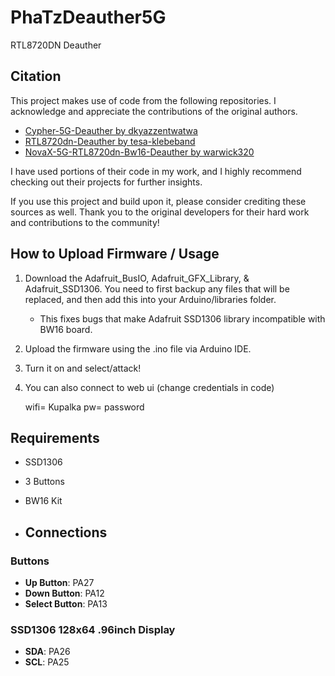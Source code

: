 # PhaTzDeauther5G
RTL8720DN Deauther


## Citation  

This project makes use of code from the following repositories. I acknowledge and appreciate the contributions of the original authors.  

- [Cypher-5G-Deauther by dkyazzentwatwa](https://github.com/dkyazzentwatwa/cypher-5G-deauther/tree/main/oled_deauther)  
- [RTL8720dn-Deauther by tesa-klebeband](https://github.com/tesa-klebeband/RTL8720dn-Deauther)  
- [NovaX-5G-RTL8720dn-Bw16-Deauther by warwick320](https://github.com/warwick320/NovaX-5G-RTL8720dn-Bw16-Deauther)  

I have used portions of their code in my work, and I highly recommend checking out their projects for further insights.  

If you use this project and build upon it, please consider crediting these sources as well. Thank you to the original developers for their hard work and contributions to the community!  

## How to Upload Firmware / Usage

1) Download the Adafruit_BusIO, Adafruit_GFX_Library, & Adafruit_SSD1306. You need to first backup any files that will be replaced, and then add this into your Arduino/libraries folder.
    - This fixes bugs that make Adafruit SSD1306 library incompatible with BW16 board.
2) Upload the firmware using the .ino file via Arduino IDE.
3) Turn it on and select/attack!
4) You can also connect to web ui (change credentials in code)
   
   wifi= Kupalka
   pw= password

## Requirements

- SSD1306
- 3 Buttons
- BW16 Kit

- ## Connections

### Buttons
- **Up Button**: PA27  
- **Down Button**: PA12  
- **Select Button**: PA13  

### SSD1306 128x64 .96inch Display
- **SDA**: PA26  
- **SCL**: PA25 

